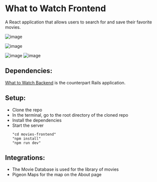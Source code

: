 # What to Watch Frontend
A React application that allows users to search for and save their favorite movies.


![image](https://github.com/kevinjolley91/movies-frontend/assets/137746914/997201ae-9f57-4152-8b4f-455bc28f2919)

![image](https://github.com/kevinjolley91/movies-frontend/assets/137746914/288a0291-ff29-4009-84c7-e152024ae8a6)

![image](https://github.com/kevinjolley91/movies-frontend/assets/137746914/140311b9-c266-4762-9314-7cd765dcb17b)
![image](https://github.com/kevinjolley91/movies-frontend/assets/137746914/ff04ffd7-974c-40a1-a8b4-354bf093757c)

## Dependencies:
[What to Watch Backend](https://github.com/kevinjolley91/movies-api) is the counterpart Rails application.

## Setup:
- Clone the repo
- In the terminal, go to the root directory of the cloned repo
- Install the dependencies
- Start the server
  ```
  "cd movies-frontend"
  "npm install"
  "npm run dev"
  ```

## Integrations:
- The Movie Database is used for the library of movies
- Pigeon Maps for the map on the About page


